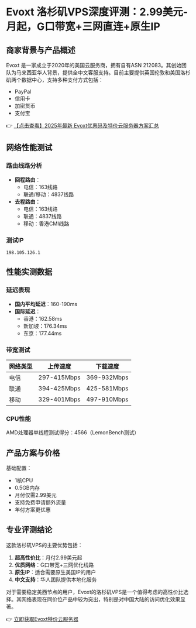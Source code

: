 # Evoxt 洛杉矶VPS深度评测：2.99美元-月起，G口带宽+三网直连+原生IP

## 商家背景与产品概述

Evoxt 是一家成立于2020年的美国云服务商，拥有自有ASN 212083。其创始团队为马来西亚华人背景，提供全中文客服支持。目前主要提供英国伦敦和美国洛杉矶两个数据中心，支持多种支付方式包括：
- PayPal
- 信用卡
- 加密货币
- 支付宝

👉 [【点击查看】2025年最新 Evoxt优惠码及特价云服务器方案汇总](https://bit.ly/evoxt)

## 网络性能测试

### 路由线路分析
- **回程路由**：
  - 电信：163线路
  - 联通/移动：4837线路
- **去程路由**：
  - 电信：163线路
  - 联通：4837线路
  - 移动：香港CMI线路

### 测试IP
`198.105.126.1`

## 性能实测数据

### 延迟表现
- **国内平均延迟**：160-190ms
- **国际延迟**：
  - 香港：162.58ms
  - 新加坡：176.34ms
  - 东京：177.44ms

### 带宽测试
| 网络类型 | 上传速度 | 下载速度 |
|---------|---------|---------|
| 电信     | 297-415Mbps | 369-932Mbps |
| 联通     | 394-425Mbps | 425-581Mbps |
| 移动     | 329-401Mbps | 497-910Mbps |

### CPU性能
AMD处理器单线程测试得分：4566（LemonBench测试）

## 产品方案与价格

基础配置：
- 1核CPU
- 0.5GB内存
- 月付仅需2.99美元
- 支持免费申请额外流量
- 年付方案更优惠

## 专业评测结论

这款洛杉矶VPS的主要优势包括：
1. **超高性价比**：月付2.99美元起
2. **优质网络**：G口带宽+三网优化线路
3. **原生IP**：适合需要原生美国IP的用户
4. **中文支持**：华人团队提供本地化服务

对于需要稳定美西节点的用户，Evoxt的洛杉矶VPS是一个值得考虑的高性价比选择。其网络表现在同价位产品中较为突出，特别是对中国大陆的访问优化效果显著。

👉 [立即获取Evoxt特价云服务器](https://bit.ly/evoxt)
